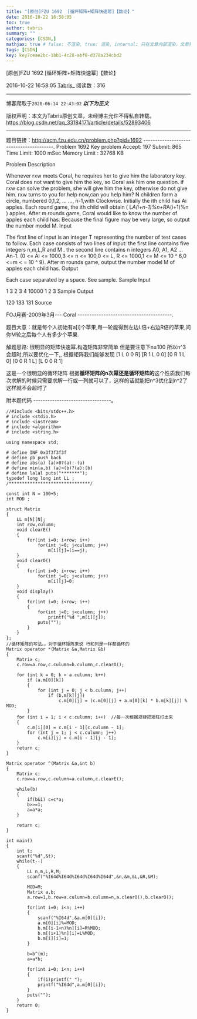 ```yaml
---
title: "[原创]FZU 1692  [循环矩阵+矩阵快速幂]【数论】"
date: 2016-10-22 16:58:05
toc: true
author: tabris
summary: ""
categories: [CSDN,]
mathjax: true # false: 不渲染, true: 渲染, internal: 只在文章内部渲染，文章列表中不渲染
tags: [CSDN]
key: key7ceae2bc-1bb1-4c28-abf8-d378a234cbd2
---
```


[原创]FZU 1692  [循环矩阵+矩阵快速幂]【数论】

2016-10-22 16:58:05  [Tabris_](https://me.csdn.net/qq_33184171) 阅读数：316

---

博客爬取于`2020-06-14 22:43:02`
***以下为正文***

版权声明：本文为Tabris原创文章，未经博主允许不得私自转载。
https://blog.csdn.net/qq_33184171/article/details/52893406

<!-- more -->

---

题目链接：http://acm.fzu.edu.cn/problem.php?pid=1692
----------------------------------------.
Problem 1692 Key problem
Accept: 197    Submit: 865
Time Limit: 1000 mSec    Memory Limit : 32768 KB

 Problem Description

Whenever rxw meets Coral, he requires her to give him the laboratory key. Coral does not want to give him the key, so Coral ask him one question. if rxw can solve the problem, she will give him the key, otherwise do not give him. rxw turns to you for help now,can you help him?
N children form a circle, numbered 0,1,2, ... ..., n-1,with Clockwise. Initially the ith child has Ai apples. Each round game, the ith child will obtain ( L*A(i+n-1)%n+R*A(i+1)%n ) apples. After m rounds game, Coral would like to know the number of apples each child has. Because the final figure may be very large, so output the number model M.
 Input

The first line of input is an integer T representing the number of test cases to follow. Each case consists of two lines of input: the first line contains five integers n,m,L,R and M . the second line contains n integers A0, A1, A2 ... An-1. (0 <= Ai <= 1000,3 <= n <= 100,0 <= L, R <= 1000,1 <= M <= 10 ^ 6,0 <=m < = 10 ^ 9). After m rounds game, output the number model M of apples each child has.
 Output

Each case separated by a space. See sample.
 Sample Input

1
3 2 3 4 10000
1 2 3
 Sample Output

120 133 131
 Source

FOJ月赛-2009年3月--- Coral
----------------------------------------.

题目大意：就是每个人初始有a[i]个苹果,每一轮能得到左边L倍+右边R倍的苹果,问你M轮之后每个人有多少个苹果.


解题思路:
很明显的矩阵快速幂.构造矩阵非常简单
但是要注意下n≤100 所以n^3会超时,所以要优化一下,,
根据矩阵我们能够发现
[1 L 0 0 R]
[R 1 L 0 0]
[0 R 1 L 0]
[0 0 R 1 L]
[L 0 0 R 1]

这是一个很明显的循环矩阵
根据**循环矩阵的n次幂还是循环矩阵的**这个性质我们每次求解的时候只需要求解一行或一列就可以了，这样的话就能把n^3优化到n^2了
这样就不会超时了

附本题代码
---------------------------------。
```
//#include <bits/stdc++.h>
# include <stdio.h>
# include <iostream>
# include <algorithm>
# include <string.h>

using namespace std;

# define INF 0x3f3f3f3f
# define pb push_back
# define abs(a) (a)>0?(a):-(a)
# define min(a,b) (a)>(b)?(a):(b)
# define lalal puts("*******");
typedef long long int LL ;
/*******************************/

const int N = 100+5;
int MOD ;

struct Matrix
{
    LL m[N][N];
    int row,culumn;
    void clearE()
    {
        for(int i=0; i<row; i++)
            for(int j=0; j<culumn; j++)
                m[i][j]=(i==j);
    }
    void clearO()
    {
        for(int i=0; i<row; i++)
            for(int j=0; j<culumn; j++)
                m[i][j]=0;
    }
    void display()
    {
        for(int i=0; i<row; i++)
        {
            for(int j=0; j<culumn; j++)
                printf("%d ",m[i][j]);
            puts("");
        }
    }
};
//循环矩阵的写法。。对于循环矩阵来说 行和列是一样都循环的
Matrix operator *(Matrix &a,Matrix &b)
{
    Matrix c;
    c.row=a.row,c.culumn=b.culumn,c.clearO();

    for (int k = 0; k < a.culumn; k++)
        if (a.m[0][k])
        {
            for (int j = 0; j < b.culumn; j++)
                if (b.m[k][j])
                    c.m[0][j] = (c.m[0][j] + a.m[0][k] * b.m[k][j]) % MOD;
        }
    for (int i = 1; i < c.culumn; i++)  //每一次根据规律把矩阵打出来
    {
        c.m[i][0] = c.m[i - 1][c.culumn - 1];
        for (int j = 1; j < c.culumn; j++)
            c.m[i][j] = c.m[i - 1][j - 1];
    }
    return c;
}

Matrix operator ^(Matrix &a,int b)
{
    Matrix c;
    c.row=a.row,c.culumn=a.culumn,c.clearE();

    while(b)
    {
        if(b&1) c=c*a;
        b>>=1;
        a=a*a;
    }

    return c;
}

int main()
{
    int t;
    scanf("%d",&t);
    while(t--)
    {
        LL n,m,L,R,M;
        scanf("%I64d%I64d%I64d%I64d%I64d",&n,&m,&L,&R,&M);

        MOD=M;
        Matrix a,b;
        a.row=1,b.row=a.culumn=b.culumn=n,a.clearO(),b.clearO();

        for(int i=0; i<n; i++)
        {
            scanf("%I64d",&a.m[0][i]);
            a.m[0][i]%=MOD;
            b.m[(i-1+n)%n][i]=R%MOD;
            b.m[(i+1)%n][i]=L%MOD;
            b.m[i][i]=1;
        }

        b=b^(m);
        a=a*b;

        for(int i=0; i<n; i++)
        {
            if(i)printf(" ");
            printf("%I64d",a.m[0][i]);
        }
        puts("");
    }
    return 0;
}

```

